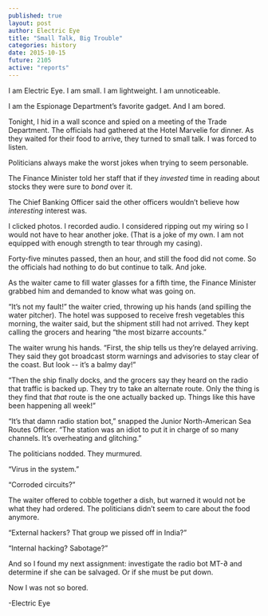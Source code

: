 ```yaml
---
published: true
layout: post
author: Electric Eye
title: "Small Talk, Big Trouble"
categories: history
date: 2015-10-15
future: 2105
active: "reports"
---
```


I am Electric Eye. I am small. I am lightweight. I am unnoticeable.

I am the Espionage Department’s favorite gadget. And I am bored.

Tonight, I hid in a wall sconce and spied on a meeting of the Trade Department. The officials had gathered at the Hotel Marvelie for dinner. As they waited for their food to arrive, they turned to small talk. I was forced to listen.

Politicians always make the worst jokes when trying to seem personable. 

The Finance Minister told her staff that if they _invested_ time in reading about stocks they were sure to _bond_ over it. 

The Chief Banking Officer said the other officers wouldn’t believe how _interesting_ interest was. 

I clicked photos. I recorded audio. I considered ripping out my wiring so I would not have to hear another joke. (That is a joke of my own. I am not equipped with enough strength to tear through my casing). 

Forty-five minutes passed, then an hour, and still the food did not come. So the officials had nothing to do but continue to talk. And joke. 

As the waiter came to fill water glasses for a fifth time, the Finance Minister grabbed him and demanded to know what was going on.

“It’s not my fault!” the waiter cried, throwing up his hands (and spilling the water pitcher). 
The hotel was supposed to receive fresh vegetables this morning, the waiter said, but the shipment still had not arrived. They kept calling the grocers and hearing “the most bizarre accounts.”

The waiter wrung his hands. “First, the ship tells us they’re delayed arriving. They said they got broadcast storm warnings and advisories to stay clear of the coast. But look -- it’s a balmy day!”  

“Then the ship finally docks, and the grocers say they heard on the radio that traffic is backed up. They try to take an alternate route. Only the thing is they find that _that_ route is the one actually backed up. Things like this have been happening all week!”

“It’s that damn radio station bot,” snapped the Junior North-American Sea Routes Officer. “The station was an idiot to put it in charge of so many channels. It’s overheating and glitching.”

The politicians nodded. They murmured.  

“Virus in the system.”

“Corroded circuits?”

The waiter offered to cobble together a dish, but warned it would not be what they had ordered. The politicians didn’t seem to care about the food anymore. 

“External hackers? That group we pissed off in India?”

“Internal hacking? Sabotage?”

And so I found my next assignment: investigate the radio bot MT-∂ and determine if she can be salvaged. Or if she must be put down. 

Now I was not so bored.

-Electric Eye

